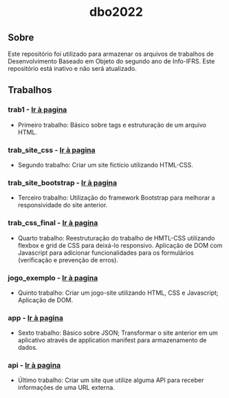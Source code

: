 <h1 align="center">dbo2022</h1>

## Sobre

Este repositório foi utilizado para armazenar os arquivos de trabalhos de Desenvolvimento Baseado em Objeto do segundo ano de Info-IFRS. Este repositório está inativo e não será atualizado.

## Trabalhos

### trab1 - <a href="https://victorrschmidt.github.io/dbo2022/trab1">Ir à pagina</a>

- Primeiro trabalho: Básico sobre tags e estruturação de um arquivo HTML.

### trab_site_css - <a href="https://victorrschmidt.github.io/dbo2022/trab_site_css/pokesoft/In%C3%ADcio">Ir à pagina</a>

- Segundo trabalho: Criar um site fictício utilizando HTML-CSS.
 
### trab_site_bootstrap - <a href="https://victorrschmidt.github.io/dbo2022/trab_site_bootstrap/pokesoft/In%C3%ADcio">Ir à pagina</a>

- Terceiro trabalho: Utilização do framework Bootstrap para melhorar a responsividade do site anterior.

### trab_css_final - <a href="https://victorrschmidt.github.io/dbo2022/trab_css_final/pokesoft/In%C3%ADcio">Ir à pagina</a>

- Quarto trabalho: Reestruturação do trabalho de HMTL-CSS utilizando flexbox e grid de CSS para deixá-lo responsivo. Aplicação de DOM com Javascript para adicionar funcionalidades para os formulários (verificação e prevenção de erros).

### jogo_exemplo - <a href="https://victorrschmidt.github.io/dbo2022/jogo_exemplo/versao_final">Ir à pagina</a> 

- Quinto trabalho: Criar um jogo-site utilizando HTML, CSS e Javascript; Aplicação de DOM.

### app - <a href="https://victorrschmidt.github.io/dbo2022/app">Ir à pagina</a>

- Sexto trabalho: Básico sobre JSON; Transformar o site anterior em um aplicativo através de application manifest para armazenamento de dados.

### api - <a href="https://victorrschmidt.github.io/dbo2022/api">Ir à pagina</a>

- Último trabalho: Criar um site que utilize alguma API para receber informações de uma URL externa.
